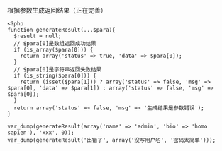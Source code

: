 根据参数生成返回结果（正在完善）

    <?php
    function generateResult(...$para){
      $result = null;
      // $para[0]是数组返回成功结果
      if (is_array($para[0])) {
        return array('status' => true, 'data' => $para[0]);
      }
      // $para[0]是字符串返回失败结果
      if (is_string($para[0])) {
        return (isset($para[1])) ? array('status' => false, 'msg' => $para[0], 'data' => $para[1]) : array('status' => false, 'msg' => $para[0]);
      }
      return array('status' => false, 'msg' => '生成结果是参数错误');
    }

    var_dump(generateResult(array('name' => 'admin', 'bio' => 'homo sapien'), 'xxx', 0));
    var_dump(generateResult('出错了', array('没写用户名', '密码太简单')));
